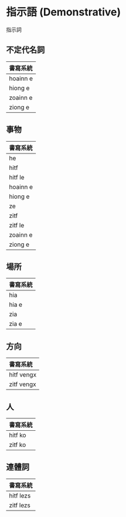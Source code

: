 # 指示語 (Demonstrative)

指示詞

## 不定代名詞

| 書寫系統 |
| :--- |
| hoainn e |
| hiong e |
| zoainn e |
| ziong e |

## 事物

| 書寫系統 |
| :--- |
| he |
| hitf |
| hitf le |
| hoainn e |
| hiong e |
| ze |
| zitf |
| zitf le |
| zoainn e |
| ziong e |

## 場所

| 書寫系統 |
| :--- |
| hia |
| hia e |
| zia |
| zia e |

## 方向

| 書寫系統 |
| :--- |
| hitf vengx |
| zitf vengx |

## 人

| 書寫系統 |
| :--- |
| hitf ko |
| zitf ko |

## 連體詞

| 書寫系統 |
| :--- |
| hitf lezs |
| zitf lezs |
